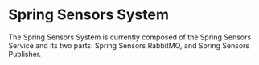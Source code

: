 # Spring Sensors System

The Spring Sensors System is currently composed of the Spring Sensors Service and its two parts: Spring Sensors RabbitMQ, and Spring Sensors Publisher.